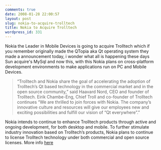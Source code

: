 ```yaml
---
comments: true
date: 2008-01-28 22:00:57
layout: post
slug: nokia-to-acquire-trolltech
title: Nokia to Acquire Trolltech
wordpress_id: 331
---
```


Nokia the Leader in Mobile Devices is going to acquire Trolltech which if you remember originally made the QTopia aka Qt operating system they made a announcement today, i wonder what all is happening these days Sun acquire's MySql and now this, with this Nokia plans on cross-platform development environments to make applications run on PC and Mobile Devices.


> “Trolltech and Nokia share the goal of accelerating the adoption of Trolltech’s Qt based technology in the commercial market and in the open source community,” said Haavard Nord, CEO and founder of Trolltech. Eirik Chambe-Eng, Chief Troll and co-founder of Trolltech continues “We are thrilled to join forces with Nokia. The company’s innovative culture and resources will give our employees new and exciting possibilities and fulfill our vision of “Qt everywhere”.”


Nokia intends to continue to enhance Trolltech products through active and ongoing development, for both desktop and mobile. To further stimulate industry innovation based on Trolltech’s products, Nokia plans to continue to license Trolltech technology under both commercial and open source licenses. More info [here](http://trolltech.com/company/newsroom/announcements/press.2008-01-28.4605718236)
